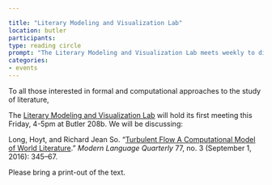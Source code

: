 ```yaml
---

title: "Literary Modeling and Visualization Lab"
location: butler
participants:
type: reading circle
prompt: "The Literary Modeling and Visualization Lab meets weekly to discuss recent scholarship in the field."
categories:
- events
---
```


To all those interested in formal and computational approaches to the study of
literature,

The [Literary Modeling and Visualization Lab][112] will hold its first meeting this
Friday, 4-5pm at Butler 208b. We will be discussing:

Long, Hoyt, and Richard Jean So. “[Turbulent Flow A Computational Model of
World Literature][111].” *Modern Language Quarterly* 77, no. 3 (September 1, 2016):
345–67.

[111]: http://mlq.dukejournals.org.ezproxy.cul.columbia.edu/content/77/3/345
[112]: http://xpmethod.plaintext.in/projects/literary-modeling.html

Please bring a print-out of the text.



